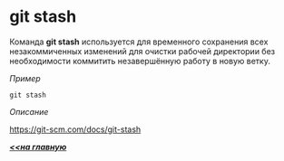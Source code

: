 # git stash

Команда **git stash** используется для временного сохранения всех незакоммиченных изменений для очистки рабочей директории без необходимости коммитить незавершённую работу в новую ветку.

*Пример*
```hash = 
git stash
```
*Описание*

https://git-scm.com/docs/git-stash

***[<<на главную](./readme.md)***